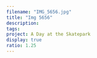 ```yaml
---
filename: "IMG_5656.jpg"
title: "Img 5656"
description:
tags:
project: A Day at the Skatepark
display: true
ratio: 1.25
---
```

